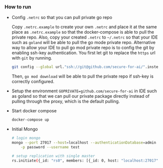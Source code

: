 ### How to run
- Config `.netrc` so that you can pull private go repo

    Copy `.netrc.example` to create your own `.netrc` and place it
    at the same place as `.netrc.example` so that the docker-compose
    is able to pull the private repo. Also, copy your created `.netrc`
    to `~/.netrc` so that your IDE such as `goland` will be able to
    pull the go mode private repo. Alternative way to allow your IDE to
    pull go mod private repo is to config the git by enabling ssh-key
    authentication. You first let git to replace the `https` url with
    `git` by running.
    
    ```bash
    git config --global url."ssh://git@github.com/secure-for-ai/".insteadOf "https://github.com/secure-for-ai/"
    ```
    
    Then, `go mod download` will be able to pull the private repo if
    ssh-key is correctly configured.

- Setup the environment `GOPRIVATE=github.com/secure-for-ai` in IDE such as 
  goland so that we can pull our private package directly instead of pulling
  through the proxy, which is the default pulling.

- Start docker compose
    ```bash
    docker-compose up
    ```

- Initial Mongo
    ```bash
    # login mongo
    mongo --port 27017 --host=localhost --authenticationDatabase=admin \
        -p password --username test
    ```
    
    ```bash
    # setup replication with single master
    rs.initiate({_id: "rs0", members: [{_id: 0, host: "localhost:27017"}] })
    ```
